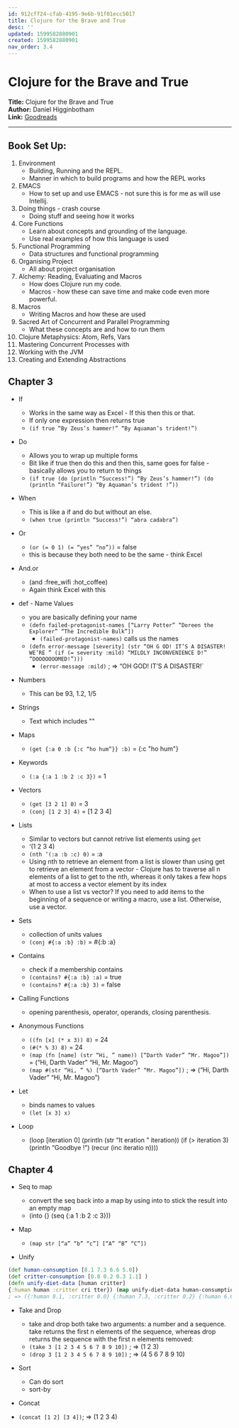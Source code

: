 ```yaml
---
id: 912cff24-cfab-4195-9e6b-91f01ecc5017
title: Clojure for the Brave and True
desc: ''
updated: 1599582880901
created: 1599582880901
nav_order: 3.4
---
```


# Clojure for the Brave and True

**Title:** Clojure for the Brave and True  
**Author:** Daniel Higginbotham  
**Link:** [Goodreads](https://www.goodreads.com/en/book/show/20873338-clojure-for-the-brave-and-true) 

---
## Book Set Up:
1.  Environment
	- Building, Running and the REPL. 
	- Manner in which to build programs and how the REPL works
2.  EMACS
	- How to set up and use EMACS - not sure this is for me as will use Intellij.
3. Doing things - crash course
	- Doing stuff and seeing how it works
4. Core Functions
	- Learn about concepts and grounding of the language. 
	- Use real examples of how this language is used
5. Functional Programming
	- Data structures and functional programming
6. Organising Project
	- All about project organisation
7. Alchemy: Reading, Evaluating and Macros
	- How does Clojure run my code. 
	- Macros - how these can save time and make code even more powerful. 
8. Macros
	-  Writing Macros and how these are used
9. Sacred Art of Concurrent and Parallel Programming
	- What these concepts are and how to run them 
10. Clojure Metaphysics: Atom, Refs, Vars
11. Mastering Concurrent Processes with 
12. Working with the JVM
13. Creating and Extending Abstractions

## Chapter 3

- If
  -  Works in the same way as Excel - If this then this or that.
  -  If only one expression then returns true
  -  `(if true “By Zeus’s hammer!” “By Aquaman’s trident!”)`

- Do
  -  Allows you to wrap up multiple forms
  -  Bit like if true then do this and then this, same goes for false -  basically allows you to return to things
  -  `(if true (do (println “Success!”) “By Zeus’s hammer!”) (do (println “Failure!”) “By Aquaman’s trident !”))`

- When
  -  This is like a if and do but without an else.
  -  `(when true (println “Success!”) “abra cadabra”)`

- Or
  -  `(or (= 0 1) (= “yes” “no”))` = false
  -  this is because they both need to be the same - think Excel

- And.or
  -  (and :free_wifi :hot_coffee)
  -  Again think Excel with this

- def - Name Values
  - you are basically defining your name
  - `(defn failed-protagonist-names [“Larry Potter” “Doreen the Explorer” “The Incredible Bulk”])`
    - `(failed-protagonist-names)` calls us the names
  - `(defn error-message [severity] (str “OH G OD! IT’S A DISASTER! WE’RE ” (if (= severity :mild) “MILDLY INCONVENIENCE D!” “DOOOOOOOMED!”)))`
    - `(error-message :mild)` ; => “OH GOD! IT’S A DISASTER!`

- Numbers
  - This can be 93, 1.2, 1/5

- Strings
  - Text which includes ""

- Maps
  - `(get {:a 0 :b {:c “ho hum”}} :b)` = {:c "ho hum"}

- Keywords
  -  `(:a {:a 1 :b 2 :c 3})` = 1

- Vectors
  - `(get [3 2 1] 0)` = 3
  - `(conj [1 2 3] 4)`  = [1 2 3 4]

- Lists
  -  Similar to vectors but cannot retrive list elements using `get`
  - ‘(1 2 3 4)
  - `(nth ’(:a :b :c) 0)` = :a
  -  Using nth to retrieve an element from a list is slower than using get to retrieve an element from a vector - Clojure has to traverse all n elements of a list to get to the nth, whereas it only takes a few hops at most to access a vector element by its index
  -  When to use a list vs vector? If you need to add items to the beginning of a sequence or writing a macro, use a list. Otherwise, use a vector.

- Sets
  - collection of units values
  - `(conj #{:a :b} :b)` = #{:b :a}

- Contains
  - check if a membership contains
  - `(contains? #{:a :b} :a)` = true
  - `(contains? #{:a :b} 3)` = false

- Calling Functions
  - opening parenthesis, operator, operands, closing parenthesis.

- Anonymous Functions
  - `((fn [x] (* x 3)) 8)` = 24
  - `(#(* % 3) 8)` = 24
  - `(map (fn [name] (str “Hi, ” name)) [“Darth Vader” “Mr. Magoo”])` = (“Hi, Darth Vader” “Hi, Mr. Magoo”)
  - `(map #(str “Hi, ” %) [“Darth Vader” “Mr. Magoo”])` ; => (“Hi, Darth Vader” “Hi, Mr. Magoo”)

- Let
  - binds names to values
  - `(let [x 3] x)`

- Loop
  - (loop [iteration 0] (println (str “It eration ” iteration)) (if (> iteration 3) (println “Goodbye !”) (recur (inc iteratio n))))


## Chapter 4

- Seq to map
  - convert the seq back into a map by using into to stick the result into an empty map
  - (into {} (seq {:a 1 :b 2 :c 3}))

- Map
  - `(map str [“a” “b” “c”] [“A” “B” “C”])`
  
 - Unify
 ``` Clojure
 (def human-consumption [8.1 7.3 6.6 5.0]) 
 (def critter-consumption [0.0 0.2 0.3 1.1] ) 
 (defn unify-diet-data [human critter] 
 {:human human :critter cri tter}) (map unify-diet-data human-consumption critter-consumption)
 ; => ({:human 8.1, :critter 0.0} {:human 7.3, :critter 0.2} {:human 6.6, :critter 0.3} {:human 5.0, :critter 1.8})
 ```
 
- Take and Drop
  - take and drop both take two arguments: a number and a sequence. take returns the first n elements of the sequence, whereas drop returns the sequence with the first n elements removed: 
  - `(take 3 [1 2 3 4 5 6 7 8 9 10])` ; => (1 2 3)
  - `(drop 3 [1 2 3 4 5 6 7 8 9 10])` ; => (4 5 6 7 8 9 10)

- Sort
  - Can do sort
  - sort-by
 
 - Concat
  - `(concat [1 2] [3 4])`; => (1 2 3 4)
  
  
  
